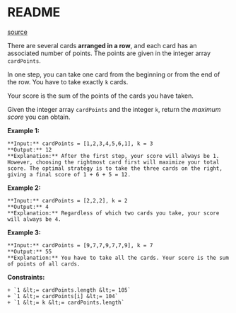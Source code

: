 # README #

[source](https://leetcode.com/problems/maximum-points-you-can-obtain-from-cards/)

There are several cards **arranged in a row**, and each card has an associated number of points. The points are given in the integer array `cardPoints`.

In one step, you can take one card from the beginning or from the end of the row. You have to take exactly `k` cards.

Your score is the sum of the points of the cards you have taken.

Given the integer array `cardPoints` and the integer `k`, return the *maximum score* you can obtain.


**Example 1:**

```
**Input:** cardPoints = [1,2,3,4,5,6,1], k = 3
**Output:** 12
**Explanation:** After the first step, your score will always be 1. However, choosing the rightmost card first will maximize your total score. The optimal strategy is to take the three cards on the right, giving a final score of 1 + 6 + 5 = 12.

```


**Example 2:**

```
**Input:** cardPoints = [2,2,2], k = 2
**Output:** 4
**Explanation:** Regardless of which two cards you take, your score will always be 4.

```


**Example 3:**

```
**Input:** cardPoints = [9,7,7,9,7,7,9], k = 7
**Output:** 55
**Explanation:** You have to take all the cards. Your score is the sum of points of all cards.

```



**Constraints:**


	+ `1 &lt;= cardPoints.length &lt;= 105`
	+ `1 &lt;= cardPoints[i] &lt;= 104`
	+ `1 &lt;= k &lt;= cardPoints.length`



